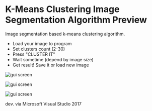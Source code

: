 # K-Means Clustering Image Segmentation Algorithm Preview
Image segmentation based k-means clustering algorithm.
- Load your image to program
- Set clusters count (2-30)
- Press "CLUSTER IT"
- Wait sometime (depend by image size)
- Get result! Save it or load new image

![gui screen](https://i.imgur.com/Qs9piyC.png)

![gui screen](https://i.imgur.com/6TcPuUj.png)

![gui screen](https://i.imgur.com/adIDqBV.png)

dev. via Microsoft Visual Studio 2017
